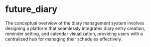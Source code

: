 # future_diary
The conceptual overview of the diary management system involves designing a platform that seamlessly integrates diary entry creation, reminder setting, and calendar visualization, providing users with a centralized hub for managing their schedules effectively.
